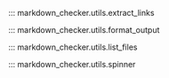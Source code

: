 ::: markdown_checker.utils.extract_links

::: markdown_checker.utils.format_output

::: markdown_checker.utils.list_files

::: markdown_checker.utils.spinner
